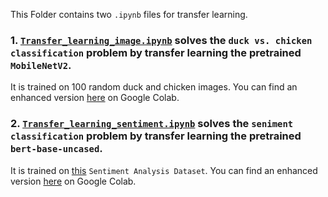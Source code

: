 <!-- @format -->

This Folder contains two `.ipynb` files for transfer learning.

### 1. [`Transfer_learning_image.ipynb`](./Transfer_learning_image.ipynb) solves the `duck vs. chicken classification` problem by transfer learning the pretrained `MobileNetV2`.

It is trained on 100 random duck and chicken images.
You can find an enhanced version [here](https://colab.research.google.com/drive/1y2xz-aUw-qHVgKCHR_nbInAEWP1tk5ht?usp=sharing) on Google Colab.

### 2. [`Transfer_learning_sentiment.ipynb`](./Transfer_learning_sentiment.ipynb) solves the `seniment classification` problem by transfer learning the pretrained `bert-base-uncased`.

It is trained on [this](https://www.kaggle.com/datasets/abhi8923shriv/sentiment-analysis-dataset) `Sentiment Analysis Dataset`.
You can find an enhanced version [here](https://colab.research.google.com/drive/1G-raaaTHKcg5Io7XgdLZAWVOPYUEnxN2?usp=sharing) on Google Colab.
